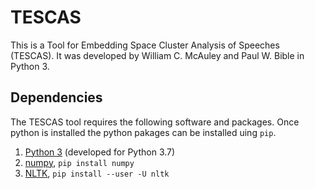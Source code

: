# TESCAS
This is a Tool for Embedding Space Cluster Analysis of Speeches (TESCAS). It was developed by William C. McAuley and Paul W. Bible in Python 3.

## Dependencies
The TESCAS tool requires the following software and packages. Once python is installed the python pakages can be installed uing `pip`.

1) [Python 3](https://www.python.org/) (developed for Python 3.7)
2) [numpy](https://numpy.org/), `pip install numpy`
3) [NLTK](https://www.nltk.org/), `pip install --user -U nltk`

